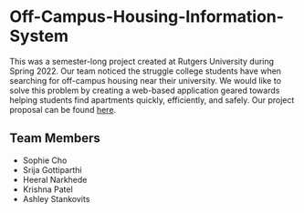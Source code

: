 # Off-Campus-Housing-Information-System

This was a semester-long project created at Rutgers University during Spring 2022. Our team noticed the struggle college students have when searching for off-campus housing near their university. We would like to solve this problem by creating a web-based application geared towards helping students find apartments quickly, efficiently, and safely. Our project proposal can be found [here](Proposal.pdf).

## Team Members
- Sophie Cho
- Srija Gottiparthi
- Heeral Narkhede
- Krishna Patel
- Ashley Stankovits
